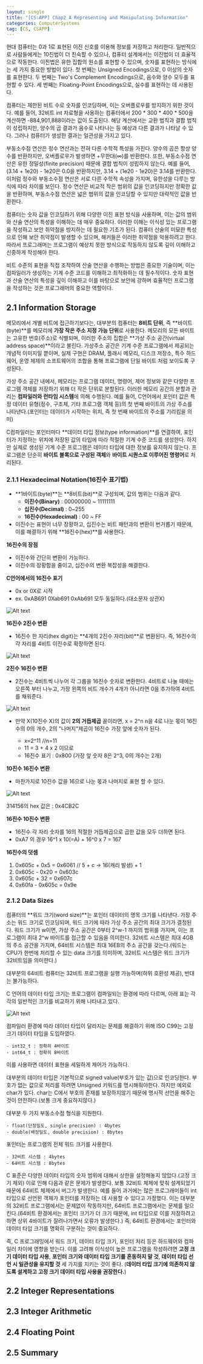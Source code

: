 ```yaml
---
layout: single
title: "[CS:APP] Chap2 A Representing and Manipulating Information"
categories: ComputerSystems
tag: [CS, CSAPP]
---
```


현대 컴퓨터는 0과 1로 표현된 이진 신호를 이용해 정보를 저장하고 처리한다. 일반적으로 사람들에게는 10진법이 더 친숙할 수 있으나, 컴퓨터 설계에서는 이진법이 더 효율적으로 작동한다. 이진법은 유한 집합의 원소를 표현할 수 있으며, 숫자를 표현하는 방식에는 세 가지 중요한 방법이 있다. 첫 번째는 Unsigned Encodings으로, 0 이상의 숫자를 표현한다. 두 번째는 Two's Complement Encodings으로, 음수와 양수 모두를 표현할 수 있다. 세 번째는 Floating-Point Encodings으로, 실수를 표현하는 데 사용된다.

컴퓨터는 제한된 비트 수로 숫자를 인코딩하며, 이는 오버플로우를 방지하기 위한 것이다. 예를 들어, 32비트 int 자료형을 사용하는 컴퓨터에서 200 * 300 * 400 * 500을 계산하면 -884,901,888이라는 값이 도출된다. 해당 계산에서는 교환 법칙과 결합 법칙이 성립하지만, 양수의 곱 결과가 음수로 나타나는 등 예상과 다른 결과가 나타날 수 있다. 그러나 컴퓨터가 생성한 결과는 일관성을 가지고 있다.

부동소수점 연산은 정수 연산과는 전혀 다른 수학적 특성을 가진다. 양수의 곱은 항상 양수를 반환하지만, 오버플로우가 발생하면 +무한대(∞)를 반환한다. 또한, 부동소수점 연산은 유한 정밀성(finite precision) 때문에 결합 법칙이 성립하지 않는다. 예를 들어, (3.14 + 1e20) - 1e20은 0.0을 반환하지만, 3.14 + (1e20 - 1e20)은 3.14를 반환한다. 이처럼 정수와 부동소수점 연산은 서로 다른 수학적 속성을 가지며, 유한성을 다루는 방식에 따라 차이를 보인다. 정수 연산은 비교적 작은 범위의 값을 인코딩하지만 정확한 값을 반환하며, 부동소수점 연산은 넓은 범위의 값을 인코딩할 수 있지만 대략적인 값을 반환한다.

컴퓨터는 숫자 값을 인코딩하기 위해 다양한 이진 표현 방식을 사용하며, 이는 값의 범위와 산술 연산의 특성을 이해하는 데 매우 중요하다. 이러한 이해는 이식성 있는 프로그램을 작성하고 보안 취약점을 방지하는 데 필요한 기초가 된다. 컴퓨터 산술의 미묘한 특성으로 인해 보안 취약점이 발생할 수 있으며, 해커들은 이러한 취약점을 악용하려고 한다. 따라서 프로그래머는 프로그램이 예상치 못한 방식으로 작동하지 않도록 깊이 이해하고 신중하게 작성해야 한다.

비트 수준의 표현을 직접 조작하여 산술 연산을 수행하는 방법은 중요한 기술이며, 이는 컴파일러가 생성하는 기계 수준 코드를 이해하고 최적화하는 데 필수적이다. 숫자 표현과 산술 연산의 특성을 깊이 이해하고 이를 바탕으로 보안에 강하며 효율적인 프로그램을 작성하는 것은 프로그래머의 중요한 역할이다.

## 2.1 Information Storage
메모리에서 개별 비트에 접근하기보다는, 대부분의 컴퓨터는 **8비트 단위**, 즉 **바이트(byte)**를 메모리에 **가장 작은 주소 지정 가능 단위**로 사용한다. 메모리의 모든 바이트는 고유한 번호(주소)로 식별되며, 이러한 주소의 집합은 **가상 주소 공간(virtual address space)**이라고 불린다. 가상주소 공간은 기계 수준 프로그램에서 제공되는 개념적 이미지일 뿐이며, 실제 구현은 DRAM, 플래시 메모리, 디스크 저장소, 특수 하드웨어, 운영 체제의 소프트웨어의 조합을 통해 프로그램에 단일 바이트 처럼 보이도록 구성된다.

가상 주소 공간 내에서, 메모리는 프로그램 데이터, 명령어, 제어 정보와 같은 다양한 프로그램 객체를 저장하기 위해 더 작은 단위로 분할된다. 이러한 메모리 공간의 분할과 관리는 **컴파일러와 런타임 시스템**에 의해 수행된다. 예를 들어, C언어에서 포인터 값은 특정 데이터 유형(정수, 구조체, 기타 프로그램 객체 등)의 첫 번째 바이트의 가상 주소를 나타낸다.(포인터는 데이터가 시작하는 위치, 즉 첫 번째 바이트의 주소를 기리킴을 의미)

C컴파일러는 포인터마다 **데이터 타입 정보(type information)**를 연결하여, 포인터가 지정하는 위치에 저장된 값의 타입에 따라 적절한 기계 수준 코드를 생성한다. 하지만 실제로 생성된 기계 수준 프로그램은 데이터 타입에 대한 정보를 유지하지 않는다. 프로그램은 단순히 **바이트 블록으로 구성된 객체**와 **바이트 시퀀스로 이루어진 명령어**로 처리된다.

### 2.1.1 Hexadecimal Notation(16진수 표기법)

 - **1바이트(byte)**는 **8비트(bit)**로 구성되며, 값의 범위는 다음과 같다.
    - **이진수(Binary)** : 00000000 ~ 11111111
    - **십진수(Decimal)** : 0~255
    - **16진수(Hexadecimal)** : 00 ~ FF
 - 이진수는 표현이 너무 장황하고, 십진수는 비트 패턴과의 변환이 번거롭기 때문에, 이를 해결하기 위해 **16진수(hex)**를 사용한다.

 **16진수의 장점**
 - 이진수와 간단히 변환이 가능하다.
 - 이진수의 장황함을 줄이고, 십진수의 변환 복잡성을 해결한다.

 **C언어에서의 16진수 표기**
 - 0x or 0X로 시작
 - ex. 0xAB691 0Xab691 0xAb691 모두 동일하다.(대소문자 상관X)

 ![Alt text](/assets/images/16notation.png)

 **16진수 2진수 변환**
 - 16진수 한 자리(hex digit)는 **4개의 2진수 자리(bit)**로 변환된다. 즉, 16진수의 각 자리를 4비트 이진수로 확장하면 된다.
 
 ![Alt text](/assets/images/HexaToBi.png)

 **2진수 16진수 변환**
 - 2진수는 4비트씩 나누어 각 그룹을 16진수 숫자로 변환한다. 4비트로 나눌 때에는 오른쪽 부터 나누고, 가장 왼쪽의 비트 개수가 4개가 아니라면 0을 추가하여 4비트를 채워준다.

 ![Alt text](/assets/images/BiToHexa.png)

 - 만약 X(10진수 X)의 값이 **2의 거듭제곱** 꼴이라면, x = 2^n n을 4로 나눈 몫이 16진수의 0의 개수, 2의 "나머지"제곱이 16진수 가장 앞에 숫자가 된다.
 
    - x=2^11 //n=11
    - 11 = 3 + 4 x 2 이므로
    - 16진수 표기 : 0x800 (가장 앞 숫자 8은 2^3, 0의 개수는 2개)

 **10진수 16진수 변환**
 - 마찬가지로 10진수 값을 16으로 나눈 몫과 나머지로 표현 할 수 있다.

 ![Alt text](/assets//images/dectohex.png)

 314156의 hex 값은 : 0x4CB2C

 **16진수 10진수 변환**
 - 16진수 각 자리 숫자를 16의 적절한 거듭제곱으로 곱한 값을 모두 더하면 된다. 
 - 0xA7 의 경우 16^1 x 10(=A) + 16^0 x 7 = 167

 **16진수의 덧셈**
 1. 0x605c + 0x5 = 0x6061 // 5 + c -> 16(캐리 발생) + 1
 2. 0x605c - 0x20 = 0x603c
 3. 0x605c + 32 = 0x607c
 4. 0x60fa - 0x605c = 0x9e

### 2.1.2 Data Sizes
 컴퓨터의 **워드 크기(word size)**는 포인터 데이터의 명목 크기를 나타낸다. 가장 주소는 워드 크기로 인코딩되며, 워드 크기에 따라 가상 주소 공간의 최대 크기가 결정된다. 워드 크기가 w이면, 가상 주소 공간은 0부터 2^w-1 까지의 범위를 가지며, 이는 프로그램이 최대 2^w 바이트를 접근할 수 있음을 의미한다. 32비트 시스템은 최대 4GB의 주소 공간을 가지며, 64비트 시스템은 최대 16EB의 주소 공간을 갖는다.(워드는 CPU가 한번에 처리할 수 있는 data 크기를 의미하며, 32비트 시스템은 워드 크기가 32비트임을 의미한다.)

 대부분의 64비트 컴퓨터는 32비트 프로그램을 실행 가능하며(하위 호환성 제공), 반대는 불가능하다.

 C 언어의 데이터 타입 크기는 프로그램이 컴파일되는 환경에 따라 다르며, 아래 표는 각각의 일반적인 크기를 비교하기 위해 나타내고 있다. 

 ![Alt text](/assets/images/Cdatatypes.png)

 컴파일러 환경에 따라 데이터 타입이 달라지는 문제를 해결하기 위해 ISO C99는 고정 크기 데이터 타입을 도입하였다. 
    
    - int32_t : 정확히 4바이트
    - int64_t : 정확히 8바이트

 이를 사용하면 데이터 표현을 세밀하게 제어가 가능하다.
 
 대부분의 데이터 타입은 기본적으로 signed value(부호가 있는 값)으로 인코딩한다. 부호가 없는 값으로 처리를 하려면 Unsigned 키워드를 명시해줘야한다. 하지만 예외로 char가 있다. char는 C에서 부호의 존재를 보장하지않기 때문에 명시적 선언을 해주는 것이 안전하다.(보통 크게 중요하지않다.)

 대부분 두 가지 부동소수점 형식을 지원한다.
    
    - float(단정밀도, single precision) : 4bytes
    - double(배정밀도, double precision) : 8bytes

 포인터는 프로그램의 전체 워드 크기를 사용한다.
    
    - 32비트 시스템 : 4bytes
    - 64비트 시스템 : 8bytes

 C 표준은 다양한 데이터 타입의 숫자 범위에 대해서 상한을 설정해놓지 않았다.(고정 크기 제외) 이로 인해 다음과 같은 문제가 발생한다. 보통 32비트 체제에 맞춰 설계되었기 때문에 64비트 체제에서 버그가 발생한다. 예를 들어 과거에는 많은 프로그래머들이 int 타입으로 선언된 객체가 포인터를 저장하는 데 사용할 수 있다고 가정했다. 이는 대부분의 32비트 프로그램에서는 문제없이 작동하지만, 64비트 프로그램에서는 문제를 일으킨다.(64비트 환경에서는 포인터 크기가 더 크기 때문에, int 타입으로 이를 저장하려고 하면 상위 4바이트가 잘려나가면서 오류가 발생한다.) 즉, 64비트 환경에서는 포인터와 데이터 타입 크기를 명확히 구분하는 것이 중요하다. 

 즉, C 프로그래밍에서 워드 크기, 데이터 타입 크기, 포인터 처리 등은 하드웨어와 컴파일러 차이에 영향을 받는다. 이를 고려해 이식성이 높은 프로그램을 작성하려면 **고정 크기 데이터 타입 사용**, **포인터 크기와 데이터 타입 크기를 혼동하지 말 것**, **데이터 타입 선언 시 일관성을 유지할 것** 세 가지를 지키는 것이 좋다. (**데이터 타입 크기에 의존하지 않도록 설계하고 고정 크기 데이터 타입 사용을 권장한다.**)

## 2.2 Integer Representations
## 2.3 Integer Arithmetic
## 2.4 Floating Point
## 2.5 Summary